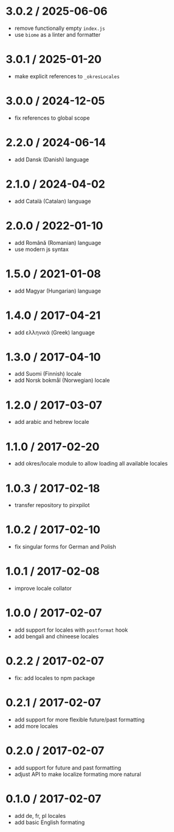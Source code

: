 
3.0.2 / 2025-06-06
==================

 * remove functionally empty `index.js`
 * use `biome` as a linter and formatter

3.0.1 / 2025-01-20
==================

 * make explicit references to `_okresLocales`

3.0.0 / 2024-12-05
==================

 * fix references to global scope

2.2.0 / 2024-06-14
==================

 * add Dansk (Danish) language

2.1.0 / 2024-04-02
==================

 * add Català (Catalan) language

2.0.0 / 2022-01-10
==================

 * add Română (Romanian) language
 * use modern js syntax

1.5.0 / 2021-01-08
==================

 * add Magyar (Hungarian) language

1.4.0 / 2017-04-21
==================

 * add ελληνικά (Greek) language

1.3.0 / 2017-04-10
==================

 * add Suomi (Finnish) locale
 * add Norsk bokmål (Norwegian) locale

1.2.0 / 2017-03-07
==================

 * add arabic and hebrew locale

1.1.0 / 2017-02-20
==================

 * add okres/locale module to allow loading all available locales

1.0.3 / 2017-02-18
==================

 * transfer repository to pirxpilot

1.0.2 / 2017-02-10
==================

 * fix singular forms for German and Polish

1.0.1 / 2017-02-08
==================

 * improve locale collator

1.0.0 / 2017-02-07
==================

 * add support for locales with `postformat` hook
 * add bengali and chineese locales

0.2.2 / 2017-02-07
==================

 * fix: add locales to npm package

0.2.1 / 2017-02-07
==================

 * add support for more flexible future/past formatting
 * add more locales

0.2.0 / 2017-02-07
==================

 * add support for future and past formatting
 * adjust API to make localize formating more natural

0.1.0 / 2017-02-07
==================

 * add de, fr, pl locales
 * add basic English formating

